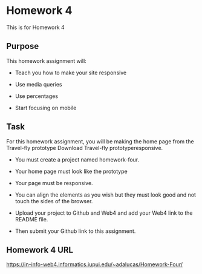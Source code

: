 # Homework 4

This is for Homework 4

## Purpose

This homework assignment will:

* Teach you how to make your site responsive

* Use media queries
* Use percentages
* Start focusing on mobile

## Task

For this homework assignment, you will be making the home page from the Travel-fly prototype Download Travel-fly prototyperesponsive.

* You must create a project named homework-four.

* Your home page must look like the prototype
* Your page must be responsive. 
* You can align the elements as you wish but they must look good and not touch the sides of the browser.
* Upload your project to Github and Web4 and add your Web4 link to the README file. 
* Then submit your Github link to this assignment. 

## Homework 4 URL

https://in-info-web4.informatics.iupui.edu/~adalucas/Homework-Four/